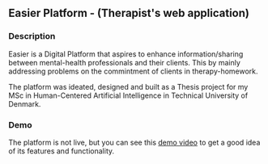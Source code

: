 ## Easier Platform - (Therapist's web application)

### Description
Easier is a Digital Platform that aspires to enhance information/sharing between mental-health professionals and their clients.
This by mainly addressing problems on the commintment of clients in therapy-homework. 

The platform was ideated, designed and built as a Thesis project for my MSc in Human-Centered Artificial Intelligence in Technical University of Denmark.

### Demo
The platform is not live, but you can see this [demo video](https://youtu.be/omxkoQRSCYw) to get a good idea of its features and functionality.

